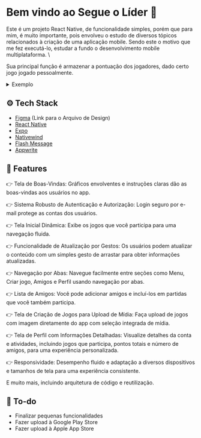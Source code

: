 # Bem vindo ao Segue o Líder 👋

Este é um projeto React Native, de funcionalidade simples, porém que para mim, é muito importante, pois envolveu o estudo de diversos tópicos relacionados à criação de uma aplicação mobile. Sendo este o motivo que me fez executá-lo, estudar a fundo o desenvolvimento mobile multiplataforma. \

Sua principal função é armazenar a pontuação dos jogadores, dado certo jogo jogado pessoalmente.
<details>
<summary>Exemplo</summary>

  ![image](https://github.com/user-attachments/assets/97086107-8541-4bda-9de7-7c2c3c0b5316)
  ![image](https://github.com/user-attachments/assets/4c89e869-a280-4fb9-9510-1c3a9a86aec1)

</details>

## ⚙️ Tech Stack

- [Figma](https://www.figma.com/design/8manjlz4aHX1PIO7uIuDlB/Segue-o-L%C3%ADder?node-id=0-1&t=Ia6Ss9Nr5FnLH1Zn-1) (Link para o Arquivo de Design)
- [React Native](https://reactnative.dev/)
- [Expo](https://expo.dev/)
- [Nativewind](https://www.nativewind.dev/)
- [Flash Message](https://www.npmjs.com/package/react-flash-message)
- [Appwrite](https://appwrite.io/)

## 🔋 Features</a>

👉 Tela de Boas-Vindas: Gráficos envolventes e instruções claras dão as boas-vindas aos usuários no app.

👉 Sistema Robusto de Autenticação e Autorização: Login seguro por e-mail protege as contas dos usuários.

👉 Tela Inicial Dinâmica: Exibe os jogos que você participa para uma navegação fluida.

👉 Funcionalidade de Atualização por Gestos: Os usuários podem atualizar o conteúdo com um simples gesto de arrastar para obter informações atualizadas.

👉 Navegação por Abas: Navegue facilmente entre seções como Menu, Criar jogo, Amigos e Perfil usando navegação por abas.

👉 Lista de Amigos: Você pode adicionar amigos e incluí-los em partidas que você também participa.

👉 Tela de Criação de Jogos para Upload de Mídia: Faça upload de jogos com imagem diretamente do app com seleção integrada de mídia.

👉 Tela de Perfil com Informações Detalhadas: Visualize detalhes da conta e atividades, incluindo jogos que participa, pontos totais e número de amigos, para uma experiência personalizada.

👉 Responsividade: Desempenho fluido e adaptação a diversos dispositivos e tamanhos de tela para uma experiência consistente.

E muito mais, incluindo arquitetura de código e reutilização.

## 📌 To-do
- Finalizar pequenas funcionalidades
- Fazer upload à Google Play Store
- Fazer upload à Apple App Store

